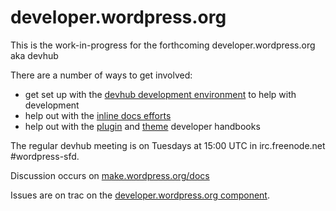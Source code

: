 # developer.wordpress.org

This is the work-in-progress for the forthcoming developer.wordpress.org aka devhub

There are a number of ways to get involved:

* get set up with the [devhub development environment](https://meta.trac.wordpress.org/wiki/DevHub) to help with development
* help out with the [inline docs efforts](http://make.wordpress.org/core/tag/inline-docs) 
* help out with the [plugin](http://make.wordpress.org/docs/plugin-developer-handbook/) and [theme](http://make.wordpress.org/docs/theme-developer-handbook/) developer handbooks

The regular devhub meeting is on Tuesdays at 15:00 UTC in irc.freenode.net #wordpress-sfd.

Discussion occurs on [make.wordpress.org/docs](http://make.wordpress.org/docs/tag/devhub/)

Issues are on trac on the [developer.wordpress.org component](https://meta.trac.wordpress.org/query?status=!closed&component=developer.wordpress.org).
